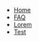 <!-- docs/_sidebar.md -->

- [Home](/)
  <!-- - [Introduction](/#initialize) -->
- [FAQ](faq.md)
- [Lorem](lorem.md)
- [Test](google.com)
